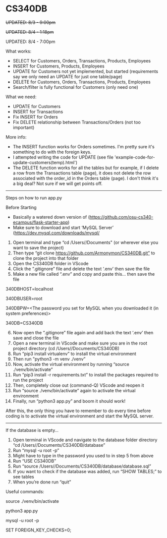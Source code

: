 # CS340DB
~~UPDATED: 8/3 - 9:00pm~~

~~UPDATED: 8/4 - 1:18pm~~

UPDATED: 8/4 - 7:00pm


What works:

- SELECT for Customers, Orders, Transactions, Products, Employees
- INSERT for Customers, Products, Employees
- UPDATE for Customers not yet implemented, but started (requirements say we only need an UPDATE for just one table/page)
- DELETE for Customers, Orders, Transactions, Products, Employees
- Search/filter is fully functional for Customers (only need one)

What we need:
- UPDATE for Customers
- INSERT for Transactions
- Fix INSERT for Orders
- Fix DELETE relationship between Transactions/Orders (not too important)

More info:
- The INSERT function works for Orders sometimes. I'm pretty sure it's something to do with the foreign keys.
- I attempted writing the code for UPDATE (see file 'example-code-for-update-customers(temp).html')
- The DELETE function works for all the tables but for example, if I delete a row from the Transactions table (page), it does not delete the row associated with the order_id in the Orders table (page). I don't think it's a big deal? Not sure if we will get points off. 


--------------------------------------------------------------------------------------------------------------------------------------------


Steps on how to run app.py

Before Starting 
- Basically a watered down version of (https://github.com/osu-cs340-ecampus/flask-starter-app)
- Make sure to download and start ‘MySQL Server’ (https://dev.mysql.com/downloads/mysql/


1. Open terminal and type “cd /Users/<username>/Documents" (or wherever else you want to save the project)
2. Then type “git clone https://github.com/Armonymon/CS340DB.git” to clone the project into that folder
3. Open the CS340DB folder in VScode
4. Click the “.gitignore” file and delete the text ‘.env’ then save the file
5. Make a new file called “.env” and copy and paste this… then save the file

340DBHOST=localhost

340DBUSER=root
  
340DBPW=<The password you set for MySQL when you downloaded it (in system preferences)>
  
340DB=CS340DB

6. Now open the “.gitignore” file again and add back the text ‘.env’ then save and close the file
7. Open a new terminal in VScode and make sure you are in the root project directory (cd /Users/<username>/Documents/CS340DB)
8. Run “pip3 install virtualenv” to install the virtual environment
9. Then run "python3 -m venv ./venv”
10. Now, activate the virtual environment by running “source ./venv/bin/activate”
11. Run “pip3 install -r requirements.txt” to install the packages required to run the project
12. Then, completely close out (command-Q) VScode and reopen it
13. Run “source ./venv/bin/activate” again to activate the virtual environment
14. Finally, run “python3 app.py” and boom it should work! 


After this, the only thing you have to remember to do every time before coding is to activate the virtual environment and start the MySQL server. 


--------------------------------------------------------------------------------------------------------------------------------------------


If the database is empty…

1. Open terminal in VScode and navigate to the database folder directory “cd /Users/<username>/Documents/CS340DB/database”
2. Run “mysql -u root -p”
3. Might have to type in the password you used to in step 5 from above
4. Run “USE CS340DB”
5. Run “source /Users/<username>/Documents/CS340DB/database/database.sql”
6. If you want to check if the database was added, run “SHOW TABLES;” to see tables
7. When you’re done run “quit”

Useful commands:

source ./venv/bin/activate

python3 app.py

mysql -u root -p

SET FOREIGN_KEY_CHECKS=0;
